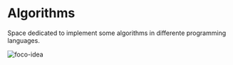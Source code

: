 # Algorithms
Space dedicated to implement some algorithms in differente programming languages.

![foco-idea](https://user-images.githubusercontent.com/42220870/107309105-70102900-6a4f-11eb-8dd1-3d38b9de53cf.png)

